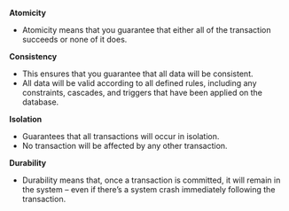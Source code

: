 **Atomicity**
 - Atomicity means that you guarantee that either all of the transaction succeeds or none of it does.

**Consistency**
 - This ensures that you guarantee that all data will be consistent.
 - All data will be valid according to all defined rules, including any constraints, cascades, and triggers that have been applied on the database.

**Isolation**
 - Guarantees that all transactions will occur in isolation.
 - No transaction will be affected by any other transaction.

**Durability**
 - Durability means that, once a transaction is committed, it will remain in the system – even if there’s a system crash immediately following the transaction.
<!--stackedit_data:
eyJoaXN0b3J5IjpbLTY4NzIzOTM4OV19
-->